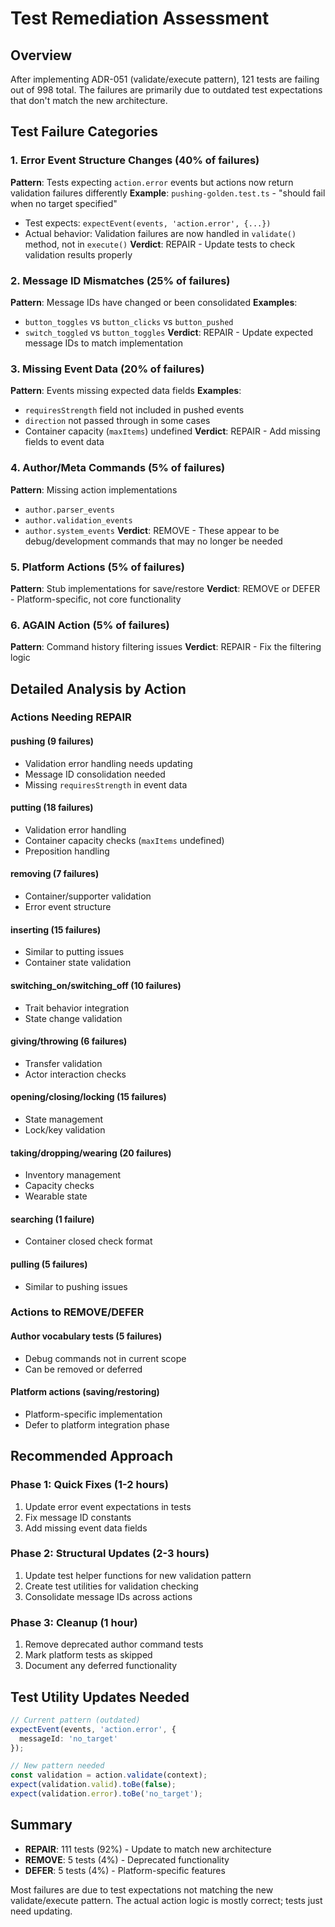 # Test Remediation Assessment

## Overview
After implementing ADR-051 (validate/execute pattern), 121 tests are failing out of 998 total.
The failures are primarily due to outdated test expectations that don't match the new architecture.

## Test Failure Categories

### 1. Error Event Structure Changes (40% of failures)
**Pattern**: Tests expecting `action.error` events but actions now return validation failures differently
**Example**: `pushing-golden.test.ts` - "should fail when no target specified"
- Test expects: `expectEvent(events, 'action.error', {...})`
- Actual behavior: Validation failures are now handled in `validate()` method, not in `execute()`
**Verdict**: REPAIR - Update tests to check validation results properly

### 2. Message ID Mismatches (25% of failures)
**Pattern**: Message IDs have changed or been consolidated
**Examples**:
- `button_toggles` vs `button_clicks` vs `button_pushed`
- `switch_toggled` vs `button_toggles`
**Verdict**: REPAIR - Update expected message IDs to match implementation

### 3. Missing Event Data (20% of failures)
**Pattern**: Events missing expected data fields
**Examples**:
- `requiresStrength` field not included in pushed events
- `direction` not passed through in some cases
- Container capacity (`maxItems`) undefined
**Verdict**: REPAIR - Add missing fields to event data

### 4. Author/Meta Commands (5% of failures)
**Pattern**: Missing action implementations
- `author.parser_events`
- `author.validation_events`
- `author.system_events`
**Verdict**: REMOVE - These appear to be debug/development commands that may no longer be needed

### 5. Platform Actions (5% of failures)
**Pattern**: Stub implementations for save/restore
**Verdict**: REMOVE or DEFER - Platform-specific, not core functionality

### 6. AGAIN Action (5% of failures)
**Pattern**: Command history filtering issues
**Verdict**: REPAIR - Fix the filtering logic

## Detailed Analysis by Action

### Actions Needing REPAIR

#### pushing (9 failures)
- Validation error handling needs updating
- Message ID consolidation needed
- Missing `requiresStrength` in event data

#### putting (18 failures)
- Validation error handling
- Container capacity checks (`maxItems` undefined)
- Preposition handling

#### removing (7 failures)
- Container/supporter validation
- Error event structure

#### inserting (15 failures)
- Similar to putting issues
- Container state validation

#### switching_on/switching_off (10 failures)
- Trait behavior integration
- State change validation

#### giving/throwing (6 failures)
- Transfer validation
- Actor interaction checks

#### opening/closing/locking (15 failures)
- State management
- Lock/key validation

#### taking/dropping/wearing (20 failures)
- Inventory management
- Capacity checks
- Wearable state

#### searching (1 failure)
- Container closed check format

#### pulling (5 failures)
- Similar to pushing issues

### Actions to REMOVE/DEFER

#### Author vocabulary tests (5 failures)
- Debug commands not in current scope
- Can be removed or deferred

#### Platform actions (saving/restoring)
- Platform-specific implementation
- Defer to platform integration phase

## Recommended Approach

### Phase 1: Quick Fixes (1-2 hours)
1. Update error event expectations in tests
2. Fix message ID constants
3. Add missing event data fields

### Phase 2: Structural Updates (2-3 hours)
1. Update test helper functions for new validation pattern
2. Create test utilities for validation checking
3. Consolidate message IDs across actions

### Phase 3: Cleanup (1 hour)
1. Remove deprecated author command tests
2. Mark platform tests as skipped
3. Document any deferred functionality

## Test Utility Updates Needed

```typescript
// Current pattern (outdated)
expectEvent(events, 'action.error', {
  messageId: 'no_target'
});

// New pattern needed
const validation = action.validate(context);
expect(validation.valid).toBe(false);
expect(validation.error).toBe('no_target');
```

## Summary

- **REPAIR**: 111 tests (92%) - Update to match new architecture
- **REMOVE**: 5 tests (4%) - Deprecated functionality
- **DEFER**: 5 tests (4%) - Platform-specific features

Most failures are due to test expectations not matching the new validate/execute pattern.
The actual action logic is mostly correct; tests just need updating.